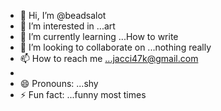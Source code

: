 - 👋 Hi, I’m @beadsalot
- 👀 I’m interested in ...art
- 🌱 I’m currently learning ...How to write
- 💞️ I’m looking to collaborate on ...nothing really
- 📫 How to reach me ...jacci47k@gmail.com
- 
- 😄 Pronouns: ...shy
- ⚡ Fun fact: ...funny most times

<!---
beadsalot/beadsalot is a ✨ special ✨ repository because its `README.md` (this file) appears on your GitHub profile.
You can click the Preview link to take a look at your changes.
--->
